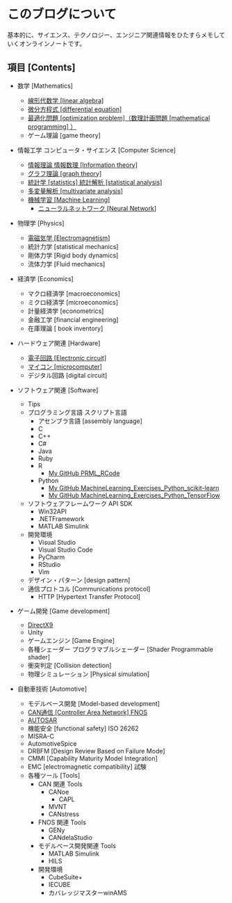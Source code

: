 # このブログについて

基本的に、サイエンス、テクノロジー、エンジニア関連情報をひたすらメモしていくオンラインノートです。

## 項目 [Contents]

- 数学 [Mathematics]
    - [線形代数学 [linear algebra]](httpyagami12.hatenablog.comentry20170915005747)
    - [微分方程式 [differential equation]](httpyagami12.hatenablog.comentry20170917093418)
    - [最適化問題 [optimization problem]（数理計画問題 [mathematical programming] ）](httpyagami12.hatenablog.comentry20170917101739)
    - ゲーム理論 [game theory]

- 情報工学  コンピュータ・サイエンス [Computer Science]
    - [情報理論  情報数理 [Information theory]](httpyagami12.hatenablog.comentry20170917103228)
    - [グラフ理論 [graph theory]](httpyagami12.hatenablog.comentry20170917110406)
    - [統計学 [statistics]  統計解析 [statistical analysis]](httpyagami12.hatenablog.comentry20170917110651)
    - [多変量解析 [multivariate analysis]](httpyagami12.hatenablog.comentry20170917111208)
    - [機械学習 [Machine Learning]](httpyagami12.hatenablog.comentry20170917111400)
        - [ニューラルネットワーク [Neural Network]](httpyagami12.hatenablog.comentry20170917111935)

- 物理学 [Physics]
    - [電磁気学 [Electromagnetism]](httpsgithub.comYagami360My_NoteBookblobmaster%E7%89%A9%E7%90%86%E5%AD%A6%E7%89%A9%E7%90%86%E5%AD%A6_%E9%9B%BB%E7%A3%81%E6%B0%97%E5%AD%A6.md)
    - 統計力学 [statistical mechanics]
    - 剛体力学 [Rigid body dynamics]
    - 流体力学 [Fluid mechanics]

- 経済学 [Economics]
    - マクロ経済学 [macroeconomics]
    - ミクロ経済学 [microeconomics]
    - 計量経済学 [econometrics]
    - 金融工学 [financial engineering]
    - 在庫理論 [ book inventory]

- ハードウェア関連 [Hardware]
    - [電子回路 [Electronic circuit]](httpyagami12.hatenablog.comentry20170917112130)
    - [マイコン [microcomputer]](httpyagami12.hatenablog.comarchivecategory%E3%83%9E%E3%82%A4%E3%82%B3%E3%83%B3)
    - デジタル回路 [digital circuit]
- ソフトウェア関連 [Software]
    - Tips
    - プログラミング言語  スクリプト言語
        - アセンブラ言語 [assembly language]
        - C
        - C++
        - C#
        - Java
        - Ruby
        - R
            - [My GitHub  PRML_RCode](httpsgithub.comYagami360PRML_RCode)
        - Python
            - [My GitHub  MachineLearning_Exercises_Python_scikit-learn](httpsgithub.comYagami360MachineLearning_Exercises_Python_scikit-learn)
            - [My GitHub  MachineLearning_Exercises_Python_TensorFlow](httpsgithub.comYagami360MachineLearning_Exercises_Python_TensorFlow)
    - ソフトウェアフレームワーク  API  SDK
        - Win32API
        - .NETFramework
        - MATLAB Simulink
    - 開発環境
        - Visual Studio
        - Visual Studio Code
        - PyCharm
        - RStudio
        - Vim
    - デザイン・パターン [design pattern]
    - 通信プロトコル [Communications protocol]
        - HTTP [Hypertext Transfer Protocol]
- ゲーム開発 [Game development]
    - [DirectX9](httpsgithub.comYagami360My_NoteBookblobmaster%E3%82%B2%E3%83%BC%E3%83%A0%E9%96%8B%E7%99%BA%E3%82%B2%E3%83%BC%E3%83%A0%E9%96%8B%E7%99%BA_DirextX.md)
    - Unity
    - ゲームエンジン [Game Engine]
    - 各種シェーダー  プログラマブルシェーダー [Shader  Programmable shader]
    - 衝突判定 [Collision detection]
    - 物理シミュレーション [Physical simulation]

- 自動車技術 [Automotive]
    - モデルベース開発 [Model-based development]
    - [CAN通信 [Controller Area Network]  FNOS](httpsgithub.comYagami360My_NoteBookblobmaster%E8%87%AA%E5%8B%95%E8%BB%8A%E9%96%A2%E9%80%A3%E8%87%AA%E5%8B%95%E8%BB%8A%E9%96%A2%E9%80%A3_CAN%E9%80%9A%E4%BF%A1.md)
    - [AUTOSAR](httpsgithub.comYagami360My_NoteBookblobmaster%E8%87%AA%E5%8B%95%E8%BB%8A%E9%96%A2%E9%80%A3%E8%87%AA%E5%8B%95%E8%BB%8A%E9%96%A2%E9%80%A3_AUTOSAR.md)
    - 機能安全 [functional safety]  ISO 26262
    - MISRA-C
    - AutomotiveSpice
    - DRBFM [Design Review Based on Failure Mode]
    - CMMI [Capability Maturity Model Integration]
    - EMC [electromagnetic compatibility] 試験
    - 各種ツール [Tools]
        - CAN 関連 Tools
            - CANoe
                - CAPL
            - MVNT
            - CANstress
        - FNOS 関連 Tools
            - GENy
            - CANdelaStudio
        - モデルベース開発関連 Tools
            - MATLAB Simulink
            - HILS
        - 開発環境
            - CubeSuite+
            - IECUBE
            - カバレッジマスターwinAMS